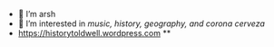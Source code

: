 - 👋 I’m arsh
- 👀 I’m interested in _music, history, geography, and corona cerveza_
- https://historytoldwell.wordpress.com
**
<!---
arshv06/arshv06 is a ✨ special ✨ repository because its `README.md` (this file) appears on your GitHub profile.
You can click the Preview link to take a look at your changes.
--->

